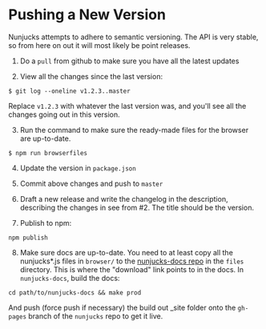 
# Pushing a New Version

Nunjucks attempts to adhere to semantic versioning. The API is very stable, so from here on out it will most likely be point releases.

1. Do a `pull` from github to make sure you have all the latest updates

2. View all the changes since the last version:

```
$ git log --oneline v1.2.3..master
```

Replace `v1.2.3` with whatever the last version was, and you'll see all the changes going out in this version.

3. Run the command to make sure the ready-made files for the browser are up-to-date.

```
$ npm run browserfiles
```

4. Update the version in `package.json`

5. Commit above changes and push to `master`

6. Draft a new release and write the changelog in the description, describing the changes in see from #2. The title should be the version.

7. Publish to npm:

```
npm publish
```

8. Make sure docs are up-to-date. You need to at least copy all the nunjucks*.js files in `browser/` to the [nunjucks-docs repo](https://github.com/mozilla/nunjucks-docs) in the `files` directory. This is where the "download" link points to in the docs. In `nunjucks-docs`, build the docs:

```
cd path/to/nunjucks-docs && make prod
```

And push (force push if necessary) the build out _site folder onto the `gh-pages` branch of the `nunjucks` repo to get it live.
